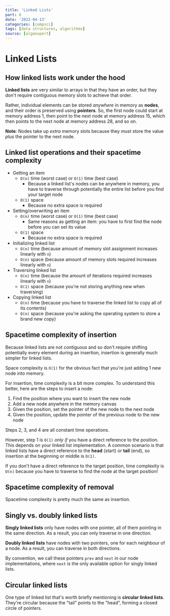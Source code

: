 ```yaml
---
title: 'Linked Lists'
part: 6
date: '2022-04-13'
categories: [compsci]
tags: [data structures, algorithms]
source: [algoexpert]
---
```


# Linked Lists

## How linked lists work under the hood

**Linked lists** are very similar to arrays in that they have an order, but they don't require contiguous memory slots to achieve that order.

Rather, individual elements can be stored *anywhere* in memory as **nodes**, and their order is preserved using **pointers**. So, the first node could start at memory address 1, then point to the next node at memory address 15, which then points to the next node at memory address 28, and so on.

**Note**: Nodes take up *extra* memory slots because they must store the value *plus* the pointer to the next node.

## Linked list operations and their spacetime complexity

* Getting an item
  * `O(n)` time (worst case) or `O(1)` time (best case)
    * Because a linked list's nodes can be anywhere in memory, you have to traverse through potentially the entire list before you find your target node
  * `O(1)` space
    * Because no extra space is required
* Setting/overwriting an item
  * `O(n)` time (worst case) or `O(1)` time (best case)
    * Same reasons as getting an item: you have to first find the node before you can set its value
  * `O(1)` space
    * Because no extra space is required
* Initializing linked list
  * `O(n)` time (because amount of memory slot assignment increases linearly with `n`)
  * `O(n)` space (because amount of memory slots required increases linearly with `n`)
* Traversing linked list
  * `O(n)` time (because the amount of iterations required increases linearly with `n`)
  * `O(1)` space (because you're not storing anything new when traversing)
* Copying linked list
  * `O(n)` time (because you have to traverse the linked list to copy all of its contents)
  * `O(n)` space (because you're asking the operating system to store a brand new copy)

## Spacetime complexity of insertion

Because linked lists are not contiguous and so don't require shifting potentially every element during an insertion, insertion is generally much simpler for linked lists.

Space complexity is `O(1)` for the obvious fact that you're just adding 1 new node into memory.

For insertion, time complexity is a bit more complex. To understand this better, here are the steps to insert a node:

1. Find the position where you want to insert the new node
2. Add a new node anywhere in the memory canvas
3. Given the position, set the pointer of the new node to the next node
4. Given the position, update the pointer of the previous node to the new node

Steps 2, 3, and 4 are all constant time operations.

However, step 1 is `O(1)` *only if* you have a direct reference to the position. This depends on your linked list implementation. A common scenario is that linked lists have a direct reference to the **head** (start) or **tail** (end), so insertion at the beginning or middle is `O(1)`.

If you don't have a direct reference to the target position, time complexity is `O(n)` because you have to traverse to find the node at the target position!

## Spacetime complexity of removal

Spacetime complexity is pretty much the same as insertion.

## Singly vs. doubly linked lists

**Singly linked lists** only have nodes with one pointer, all of them pointing in the same direction. As a result, you can only traverse in one direction.

**Doubly linked lists** have nodes with two pointers, one for each neighbour of a node. As a result, you can traverse in both directions.

By convention, we call these pointers `prev` and `next` in our node implementations, where `next` is the only available option for singly linked lists.

## Circular linked lists

One type of linked list that's worth briefly mentioning is **circular linked lists**. They're circular because the "tail" points to the "head", forming a closed circle of pointers.